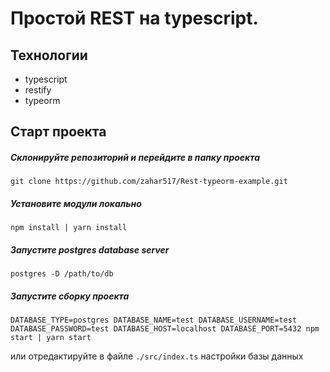 # Простой REST на typescript.

## Технологии

* typescript
* restify
* typeorm

## Старт проекта

##### Склонируйте репозиторий и перейдите в папку проекта

```
git clone https://github.com/zahar517/Rest-typeorm-example.git
```

##### Установите модули локально

```
npm install | yarn install
```

##### Запустите postgres database server

```
postgres -D /path/to/db
```

##### Запустите сборку проекта

```
DATABASE_TYPE=postgres DATABASE_NAME=test DATABASE_USERNAME=test DATABASE_PASSWORD=test DATABASE_HOST=localhost DATABASE_PORT=5432 npm start | yarn start
```
или отредактируйте в файле ```./src/index.ts``` настройки базы данных